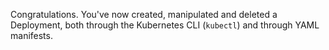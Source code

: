 Congratulations. You've now created, manipulated and deleted a Deployment, both through the Kubernetes CLI (`kubectl`) and through YAML manifests. 